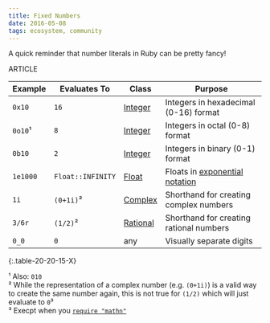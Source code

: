 ```yaml
---
title: Fixed Numbers
date: 2016-05-08
tags: ecosystem, community
---
```


A quick reminder that number literals in Ruby can be pretty fancy!

ARTICLE

Example     | Evaluates To | Class    | Purpose
------------|--------------|----------|--------
`0x10`      | `16`         | [Integer](http://ruby-doc.org/core-2.3.1/Integer.html)     | Integers in hexadecimal (0-16) format
`0o10`¹     | `8`          | [Integer](http://ruby-doc.org/core-2.3.1/Integer.html)     | Integers in octal (0-8) format
`0b10`      | `2`          | [Integer](http://ruby-doc.org/core-2.3.1/Integer.html)     | Integers in binary (0-1) format
`1e1000`    | `Float::INFINITY` | [Float](http://ruby-doc.org/core-2.3.1/Float.html)    | Floats in [exponential notation](https://en.wikipedia.org/wiki/Scientific_notation#E_notation)
`1i`        | `(0+1i)`²    | [Complex](http://ruby-doc.org/core-2.3.1/Complex.html)     | Shorthand for creating complex numbers
`3/6r`      | `(1/2)`²     | [Rational](http://ruby-doc.org/core-2.3.1/Rational.html)   | Shorthand for creating rational numbers
`0_0`       | `0`          | any                                                        | Visually separate digits
{:.table-20-20-15-X}

¹ Also: `010`<br/>
² While the representation of a complex number (e.g. `(0+1i)`) is a valid way to create the same number again, this is not true for `(1/2)` which will just evaluate to `0`³<br/>
³ Execpt when you [`require "mathn"`](https://github.com/ruby/ruby/blob/trunk/lib/mathn.rb)
